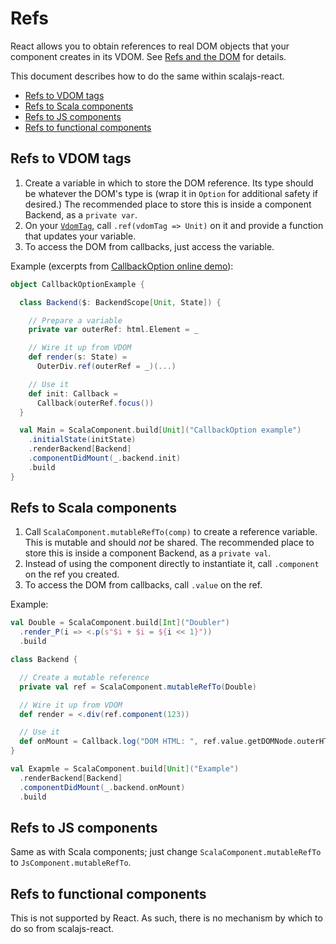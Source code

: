 # Refs

React allows you to obtain references to real DOM objects that your component creates in its VDOM.
See [Refs and the DOM](https://facebook.github.io/react/docs/refs-and-the-dom.html) for details.

This document describes how to do the same within scalajs-react.

- [Refs to VDOM tags](#refs-to-vdom-tags)
- [Refs to Scala components](#refs-to-scala-components)
- [Refs to JS components](#refs-to-js-components)
- [Refs to functional components](#refs-to-functional-components)

## Refs to VDOM tags

1. Create a variable in which to store the DOM reference.
  Its type should be whatever the DOM's type is (wrap it in `Option` for additional safety if desired.)
  The recommended place to store this is inside a component Backend, as a `private var`.
2. On your [`VdomTag`](TYPES.md), call `.ref(vdomTag => Unit)` on it and provide a function that updates your variable.
3. To access the DOM from callbacks, just access the variable.

Example (excerpts from [CallbackOption online demo](https://japgolly.github.io/scalajs-react/#examples/callback-option)):
```scala
object CallbackOptionExample {

  class Backend($: BackendScope[Unit, State]) {

    // Prepare a variable
    private var outerRef: html.Element = _

    // Wire it up from VDOM
    def render(s: State) =
      OuterDiv.ref(outerRef = _)(...)

    // Use it
    def init: Callback =
      Callback(outerRef.focus())
  }

  val Main = ScalaComponent.build[Unit]("CallbackOption example")
    .initialState(initState)
    .renderBackend[Backend]
    .componentDidMount(_.backend.init)
    .build
}
```


## Refs to Scala components

1. Call `ScalaComponent.mutableRefTo(comp)` to create a reference variable.
  This is mutable and should *not* be shared.
  The recommended place to store this is inside a component Backend, as a `private val`.
2. Instead of using the component directly to instantiate it, call `.component` on the ref you created.
3. To access the DOM from callbacks, call `.value` on the ref.

Example:
```scala
val Double = ScalaComponent.build[Int]("Doubler")
  .render_P(i => <.p(s"$i + $i = ${i << 1}"))
  .build

class Backend {

  // Create a mutable reference
  private val ref = ScalaComponent.mutableRefTo(Double)

  // Wire it up from VDOM
  def render = <.div(ref.component(123))

  // Use it
  def onMount = Callback.log("DOM HTML: ", ref.value.getDOMNode.outerHTML)
}

val Exapmle = ScalaComponent.build[Unit]("Example")
  .renderBackend[Backend]
  .componentDidMount(_.backend.onMount)
  .build
```

## Refs to JS components

Same as with Scala components;
just change `ScalaComponent.mutableRefTo` to `JsComponent.mutableRefTo`.

## Refs to functional components

This is not supported by React.
As such, there is no mechanism by which to do so from scalajs-react.
